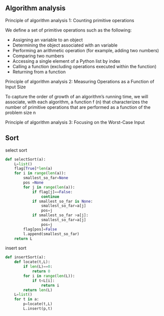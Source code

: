 ## Algorithm analysis
Principle of algorithm analysis 1: Counting primitive operations

We define a set of primitive operations such as the following:
+ Assigning an variable to an object
+ Determining the object associated with an variable
+ Performing an arithmetic operation (for example, adding two numbers)
+ Comparing two numbers
+ Accessing a single element of a Python list by index
+ Calling a function (excluding operations executed within the function)
+ Returning from a function

Principle of algorithm analysis 2: Measuring Operations as a Function of Input Size

To capture the order of growth of an algorithm’s running time, we will associate, with each algorithm, a function f (n) that characterizes the number of primitive operations that are performed as a function of the problem size n

Principle of algorithm analysis 3: Focusing on the Worst-Case Input

## Sort
select sort
```python
def selectSort(a):
    L=list()
    flag[True]*len(a)
    for i in range(len(a)):
        smallest_so_far=None
        pos =None
        for j in range(len(a)):
            if flag[j]==False:
                continue
            if smallest_so_far is None:
                smallest_so_far=a[j]
                pos=j
            if smallest_so_far >a[j]:
                smallest_so_far=a[j]
                pos=j
        flag[pos]=False
        l.append(smallest_so_far)
    return L
```

insert sort
```python
def insertSort(a):
    def locate(t,L):
        if len(L)==0:
            return 0
        for i in range(len(L)):
            if t<L[i]:
                return i
        return len(L)
    L=list()
    for t in a:
        p=locate(t,L)
        L.insert(p,t)
```